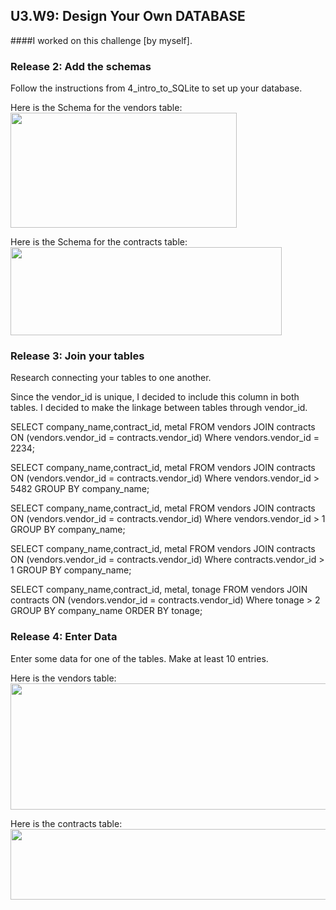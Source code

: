 ## U3.W9: Design Your Own DATABASE 

####I worked on this challenge [by myself].


### Release 2: Add the schemas
Follow the instructions from 4_intro_to_SQLite to set up your database.

Here is the Schema for the vendors table:
<img src="../imgs/schema_vendors_small.jpg" height="184" width="362">

Here is the Schema for the contracts table:
<img src="../imgs/schema_contracts_small.jpg" height="141" width="434">

### Release 3: Join your tables
Research connecting your tables to one another.

Since the vendor_id is unique, I decided to include this column in both tables.  I decided to make the linkage between tables through vendor_id.

SELECT company_name,contract_id, metal
  FROM vendors JOIN contracts ON (vendors.vendor_id = contracts.vendor_id)
Where vendors.vendor_id = 2234;

SELECT company_name,contract_id, metal
  FROM vendors JOIN contracts ON (vendors.vendor_id = contracts.vendor_id)
Where vendors.vendor_id > 5482
GROUP BY company_name;

SELECT company_name,contract_id, metal
  FROM vendors JOIN contracts ON (vendors.vendor_id = contracts.vendor_id)
Where vendors.vendor_id > 1
GROUP BY company_name;

SELECT company_name,contract_id, metal
  FROM vendors JOIN contracts ON (vendors.vendor_id = contracts.vendor_id)
Where contracts.vendor_id > 1
GROUP BY company_name;

SELECT company_name,contract_id, metal, tonage
  FROM vendors JOIN contracts ON (vendors.vendor_id = contracts.vendor_id)
Where tonage > 2
GROUP BY company_name
ORDER BY tonage;


### Release 4: Enter Data
Enter some data for one of the tables. Make at least 10 entries.

Here is the vendors table:
<img src="../imgs/vendors_table.jpg" height="202" width="1020">

Here is the contracts table:
<img src="../imgs/contracts_table.jpg" height="113" width="724">

